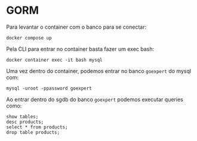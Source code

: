 # GORM

Para levantar o container com o banco para se conectar:
```
docker compose up
```

Pela CLI para entrar no container basta fazer um exec bash:
```
docker container exec -it bash mysql
```
Uma vez dentro do container, podemos entrar no banco `goexpert` do mysql com:
```
mysql -uroot -ppassword goexpert
```
Ao entrar dentro do sgdb do banco `goexpert` podemos executar queries como:
```
show tables;
desc products;
select * from products;
drop table products;
```